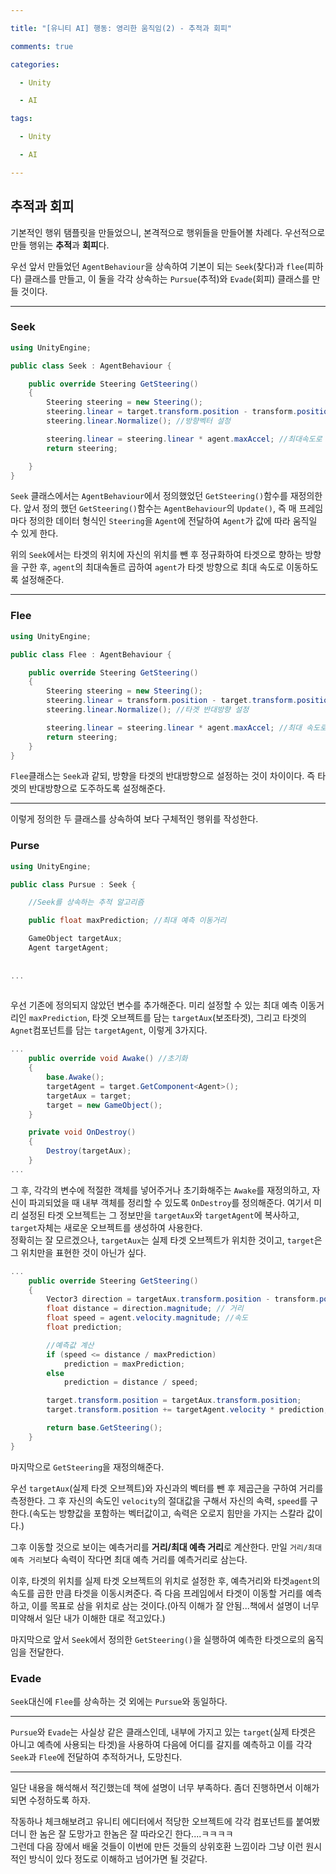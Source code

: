 ```yaml
---

title: "[유니티 AI] 행동: 영리한 움직임(2) - 추적과 회피"

comments: true

categories:

  - Unity

  - AI

tags:

  - Unity

  - AI

---
```


## 추적과 회피

 기본적인 행위 탬플릿을 만들었으니, 본격적으로 행위들을 만들어볼 차례다. 우선적으로 만들 행위는 **추적**과 **회피**다. 


우선 앞서 만들었던 `AgentBehaviour`을 상속하여 기본이 되는 `Seek`(찾다)과 `flee`(피하다) 클래스를 만들고, 이 둘을 각각 상속하는 `Pursue`(추적)와 `Evade`(회피) 클래스를 만들 것이다.

---
### Seek

```cs
using UnityEngine;

public class Seek : AgentBehaviour {

    public override Steering GetSteering()
    {
        Steering steering = new Steering();
        steering.linear = target.transform.position - transform.position;
        steering.linear.Normalize(); //방향벡터 설정

        steering.linear = steering.linear * agent.maxAccel; //최대속도로 추적
        return steering;

    }
}
```

`Seek` 클래스에서는 `AgentBehaviour`에서 정의했었던 `GetSteering()`함수를 재정의한다. 앞서 정의 했던 `GetSteering()`함수는 `AgentBehaviour`의 `Update()`, 즉 매 프레임 마다 정의한 데이터 형식인 `Steering`을 `Agent`에 전달하여 `Agent`가 값에 따라 움직일 수 있게 한다.

위의 `Seek`에서는 타겟의 위치에 자신의 위치를 뺀 후 정규화하여 타겟으로 향하는 방향을 구한 후, `agent`의 최대속돌르 곱하여 `agent`가 타겟 방향으로 최대 속도로 이동하도록 설정해준다.

---
### Flee
```cs
using UnityEngine;

public class Flee : AgentBehaviour {

    public override Steering GetSteering()
    {
        Steering steering = new Steering();
        steering.linear = transform.position - target.transform.position;
        steering.linear.Normalize(); //타겟 반대방향 설정

        steering.linear = steering.linear * agent.maxAccel; //최대 속도로 도주설정
        return steering;
    }
}
```

`Flee`클래스는 `Seek`과 같되, 방향을 타겟의 반대방향으로 설정하는 것이 차이이다. 즉 타겟의 반대방향으로 도주하도록 설정해준다.

-----

이렇게 정의한 두 클래스를 상속하여 보다 구체적인 행위를 작성한다. 

### Purse

```cs
using UnityEngine;

public class Pursue : Seek {

    //Seek를 상속하는 추적 알고리즘

    public float maxPrediction; //최대 예측 이동거리

    GameObject targetAux;
    Agent targetAgent;
    
    
...
    
```

우선 기존에 정의되지 않았던 변수를 추가해준다. 미리 설정할 수 있는 최대 예측 이동거리인 `maxPrediction`, 타겟 오브젝트를 담는 `targetAux`(보조타겟), 그리고 타겟의 `Agnet`컴포넌트를 담는 `targetAgent`, 이렇게 3가지다.
```cs
...
    public override void Awake() //초기화
    {
        base.Awake();
        targetAgent = target.GetComponent<Agent>();
        targetAux = target;
        target = new GameObject();
    }

    private void OnDestroy()
    {
        Destroy(targetAux);
    }
...
```
그 후, 각각의 변수에 적절한 객체를 넣어주거나 초기화해주는 `Awake`를 재정의하고, 자신이 파괴되었을 때 내부 객체를 정리할 수 있도록 `OnDestroy`를 정의해준다. 여기서 미리 설정된 타겟 오브젝트는 그 정보만을 `targetAux`와 `targetAgent`에 복사하고, `target`자체는 새로운 오브젝트를 생성하여 사용한다.  
정확히는 잘 모르겠으나, `targetAux`는 실제 타겟 오브젝트가 위치한 것이고, `target`은 그 위치만을 표현한 것이 아닌가 싶다.

```cs
...
    public override Steering GetSteering()
    {
        Vector3 direction = targetAux.transform.position - transform.position; 
        float distance = direction.magnitude; // 거리
        float speed = agent.velocity.magnitude; //속도
        float prediction;

        //예측값 계산
        if (speed <= distance / maxPrediction)
            prediction = maxPrediction;
        else
            prediction = distance / speed;

        target.transform.position = targetAux.transform.position;
        target.transform.position += targetAgent.velocity * prediction;

        return base.GetSteering();
    }
}
```
마지막으로 `GetSteering`을 재정의해준다.  

우선 `targetAux`(실제 타겟 오브젝트)와 자신과의 벡터를 뺀 후 제곱근을 구하여 거리를 측정한다. 그 후 자신의 속도인 `velocity`의 절대값을 구해서 자신의 속력, `speed`를 구한다.(속도는 방향값을 포함하는 벡터값이고, 속력은 오로지 힘만을 가지는 스칼라 값이다.)

그후 이동할 것으로 보이는 예측거리를 **거리/최대 예측 거리**로 계산한다. 만일 `거리/최대 예측 거리`보다 속력이 작다면 최대 예측 거리를 예측거리로 삼는다.

이후, 타겟의 위치를 실제 타겟 오브젝트의 위치로 설정한 후, 예측거리와 타겟`agent`의 속도를 곱한 만큼 타겟을 이동시켜준다. 즉 다음 프레임에서 타겟이 이동할 거리를 예측하고, 이를 목표로 삼을 위치로 삼는 것이다.(아직 이해가 잘 안됨...책에서 설명이 너무 미약해서 일단 내가 이해한 대로 적고있다.)

마지막으로 앞서 `Seek`에서 정의한 `GetSteering()`을 실행하여 예측한 타겟으로의 움직임을 전달한다.

### Evade

`Seek`대신에 `Flee`를 상속하는 것 외에는 `Pursue`와 동일하다.

---

`Pursue`와 `Evade`는 사실상 같은 클래스인데, 내부에 가지고 있는 `target`(실제 타겟은 아니고 예측에 사용되는 타겟)을 사용하여 다음에 어디를 갈지를 예측하고 이를 각각 `Seek`과 `Flee`에 전달하여 추적하거나, 도망친다.

---

일단 내용을 해석해서 적긴했는데 책에 설명이 너무 부족하다. 좀더 진행하면서 이해가 되면 수정하도록 하자.

작동하나 체크해보려고 유니티 에디터에서 적당한 오브젝트에 각각 컴포넌트를 붙여봤더니 한 놈은 잘 도망가고 한놈은 잘 따라오긴 한다....ㅋㅋㅋㅋ  
그런데 다음 장에서 배울 것들이 이번에 만든 것들의 상위호환 느낌이라 그냥 이런 원시적인 방식이 있다 정도로 이해하고 넘어가면 될 것같다.